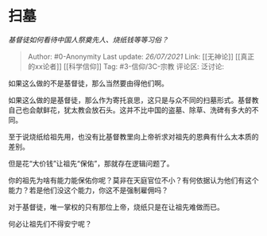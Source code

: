 # 扫墓
*基督徒如何看待中国人祭奠先人、烧纸钱等等习俗？*

> Author: #0-Anonymity
> Last update: *26/07/2021*
> Link: [[无神论]] [[真正的xx论者]] [[科学信仰]]
> Tag: #3-信仰/3C-宗教
> 评论区:
> 泛讨论:

如果这么做的不是基督徒，那么当然要由得他们啊。

如果这么做的是基督徒，那么作为寄托哀思，这只是与众不同的扫墓形式。基督教自己也会献鲜花，犹太教会放石头。这并不比中国的盗墓、除草、洗碑有多大的不同。

至于说烧纸给祖先用，也没有比基督教里向上帝祈求对祖先的恩典有什么太本质的差别。

但是花“大价钱”让祖先“保佑”，那就存在逻辑问题了。

你的祖先为啥有能力能保佑你呢？莫非在天庭官位不小？有何依据认为他们有这个能力？若是他们没这个能力，你这不是强制雇佣吗？

对于基督徒，唯一掌权的只有那位上帝，烧纸只是在让祖先难做而已。

何必让祖先们不得安宁呢？
